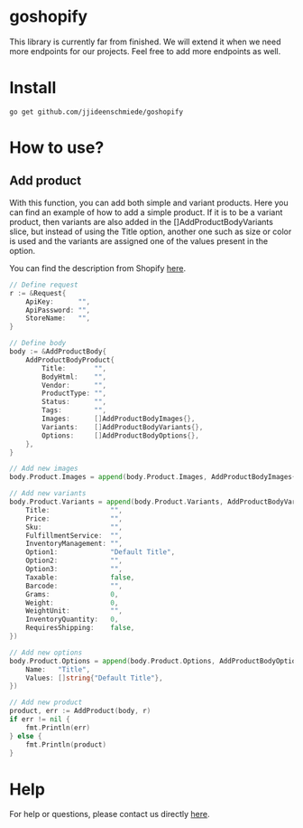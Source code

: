 # goshopify

This library is currently far from finished. We will extend it when we need more endpoints for our projects. Feel free to add more endpoints as well.

# Install

```console
go get github.com/jjideenschmiede/goshopify
```

# How to use?

## Add product

With this function, you can add both simple and variant products. Here you can find an example of how to add a simple product. If it is to be a variant product, then variants are also added in the []AddProductBodyVariants slice, but instead of using the Title option, another one such as size or color is used and the variants are assigned one of the values present in the option.

You can find the description from Shopify [here](https://shopify.dev/api/admin/rest/reference/products/product).

```go
// Define request
r := &Request{
    ApiKey:      "",
    ApiPassword: "",
    StoreName:   "",
}

// Define body
body := &AddProductBody{
    AddProductBodyProduct{
        Title:       "",
        BodyHtml:    "",
        Vendor:      "",
        ProductType: "",
        Status:      "",
        Tags:        "",
        Images:      []AddProductBodyImages{},
        Variants:    []AddProductBodyVariants{},
        Options:     []AddProductBodyOptions{},
    },
}

// Add new images
body.Product.Images = append(body.Product.Images, AddProductBodyImages{Src: ""})

// Add new variants
body.Product.Variants = append(body.Product.Variants, AddProductBodyVariants{
    Title:               "",
    Price:               "",
    Sku:                 "",
    FulfillmentService:  "",
    InventoryManagement: "",
    Option1:             "Default Title",
    Option2:             "",
    Option3:             "",
    Taxable:             false,
    Barcode:             "",
    Grams:               0,
    Weight:              0,
    WeightUnit:          "",
    InventoryQuantity:   0,
    RequiresShipping:    false,
})

// Add new options
body.Product.Options = append(body.Product.Options, AddProductBodyOptions{
    Name:   "Title",
    Values: []string{"Default Title"},
})

// Add new product
product, err := AddProduct(body, r)
if err != nil {
    fmt.Println(err)
} else {
    fmt.Println(product)
}
```

# Help

For help or questions, please contact us directly [here](mailto:info@jj-development.de).